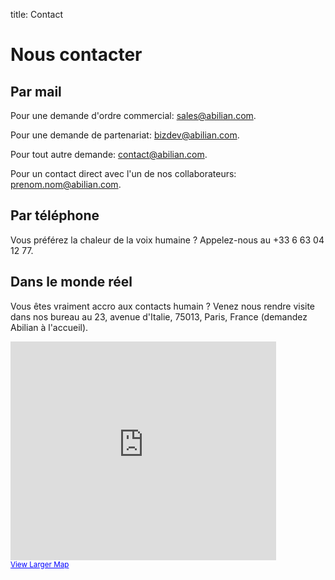title: Contact

# Nous contacter

## Par mail

Pour une demande d'ordre commercial: [sales@abilian.com](mailto:sales@abilian.com).

Pour une demande de partenariat: [bizdev@abilian.com](mailto:bizdev@abilian.com).

Pour tout autre demande: [contact@abilian.com](mailto:contact@abilian.com).

Pour un contact direct avec l'un de nos collaborateurs: prenom.nom@abilian.com.

## Par téléphone

Vous préférez la chaleur de la voix humaine ? Appelez-nous au +33 6 63 04 12 77.

## Dans le monde réel

Vous êtes vraiment accro aux contacts humain ? Venez nous rendre visite dans
nos bureau au 23, avenue d'Italie, 75013, Paris, France (demandez Abilian à
l'accueil).

<iframe width="425" height="350" frameborder="0" scrolling="no" marginheight="0" marginwidth="0" src="https://maps.google.com/maps?q=23,+avenue+d'Italie,75013&amp;ie=UTF8&amp;hq=&amp;hnear=23+Avenue+d'Italie,+75013+Paris,+%C3%8Ele-de-France,+France&amp;t=m&amp;z=14&amp;ll=48.82836,2.356641&amp;output=embed"></iframe><br /><small><a href="https://maps.google.com/maps?q=23,+avenue+d'Italie,75013&amp;ie=UTF8&amp;hq=&amp;hnear=23+Avenue+d'Italie,+75013+Paris,+%C3%8Ele-de-France,+France&amp;t=m&amp;z=14&amp;ll=48.82836,2.356641&amp;source=embed" style="color:#0000FF;text-align:left">View Larger Map</a></small>

